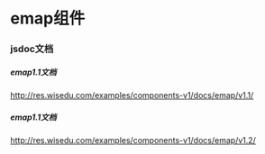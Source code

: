 # emap组件

### jsdoc文档

##### emap1.1文档
http://res.wisedu.com/examples/components-v1/docs/emap/v1.1/

##### emap1.1文档
http://res.wisedu.com/examples/components-v1/docs/emap/v1.2/